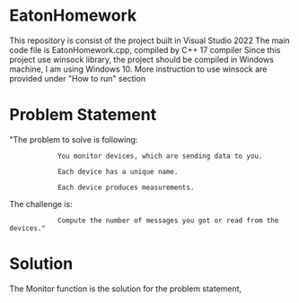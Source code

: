 # EatonHomework
This repository is consist of the project built in Visual Studio 2022
The main code file is EatonHomework.cpp, compiled by C++ 17 compiler
Since this project use winsock library, the project should be compiled in Windows machine, I am using Windows 10.
More instruction to use winsock are provided under "How to run" section

# Problem Statement
"The problem to solve is following:

                You monitor devices, which are sending data to you.

                Each device has a unique name.

                Each device produces measurements.

 

The challenge is:

                Compute the number of messages you got or read from the devices."

# Solution
The Monitor function is the solution for the problem statement, 
